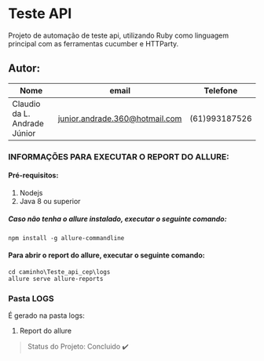 # Teste API
Projeto de automação de teste api, utilizando Ruby como linguagem principal com as ferramentas cucumber e HTTParty.

## Autor: 
|Nome|email|Telefone|
| -------- | -------- | -------- |
|Claudio da L. Andrade Júnior|junior.andrade.360@hotmail.com|(61)993187526|

### INFORMAÇÕES PARA EXECUTAR O REPORT DO ALLURE:

#### Pré-requisitos: 
1. Nodejs
2. Java 8 ou superior

##### Caso não tenha o allure instalado, executar o seguinte comando:
```
npm install -g allure-commandline
```
#### Para abrir o report do allure, executar o seguinte comando:
```
cd caminho\Teste_api_cep\logs
allure serve allure-reports
```
### Pasta LOGS
É gerado na pasta logs:
1. Report do allure

> Status do Projeto: Concluido :heavy_check_mark:
